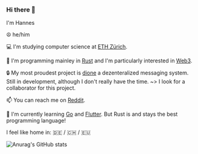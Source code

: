 ### Hi there 👋
I'm Hannes

☮️ he/him

💻 I'm studying computer science at [ETH Zürich](https://ethz.ch/en.html).

🦀 I'm programming mainley in [Rust](https://rust-lang.org) and I'm particularly interested in [Web3](https://web3.foundation/about/).

🔒 My most proudest project is [dione](https://github.com/Dione-Software/dione) a dezenteralized messaging system. Still in development, although I don't really have the time. ~> I look for a collaborator for this project. 

📫 You can reach me on [Reddit](https://www.reddit.com/user/umgefahren/).

🌱 I'm currently learning [Go](https://github.com/golang/go) and [Flutter](https://github.com/flutter/flutter). But Rust is and stays the best programming language!

I feel like home in: 🇩🇪 / 🇨🇭 / 🇪🇺


![Anurag's GitHub stats](https://github-readme-stats.vercel.app/api?username=umgefahren&show_icons=true)


<!--
**umgefahren/umgefahren** is a ✨ _special_ ✨ repository because its `README.md` (this file) appears on your GitHub profile.

Here are some ideas to get you started:

- 🔭 I’m currently working on ...
- 🌱 I’m currently learning ...
- 👯 I’m looking to collaborate on ...
- 🤔 I’m looking for help with ...
- 💬 Ask me about ...
- 📫 How to reach me: ...
- 😄 Pronouns: ...
- ⚡ Fun fact: ...
-->
